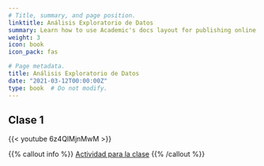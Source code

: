 ```yaml
---
# Title, summary, and page position.
linktitle: Análisis Exploratorio de Datos
summary: Learn how to use Academic's docs layout for publishing online courses, software documentation, and tutorials.
weight: 3
icon: book
icon_pack: fas

# Page metadata.
title: Análisis Exploratorio de Datos
date: "2021-03-12T00:00:00Z"
type: book  # Do not modify.
---
```


## Clase 1

{{< youtube 6z4QlMjnMwM >}}

{{% callout info %}}
[Actividad para la clase](https://ftapia.dev//es/geoestadistica/actividades/#clase-3)
{{% /callout %}}